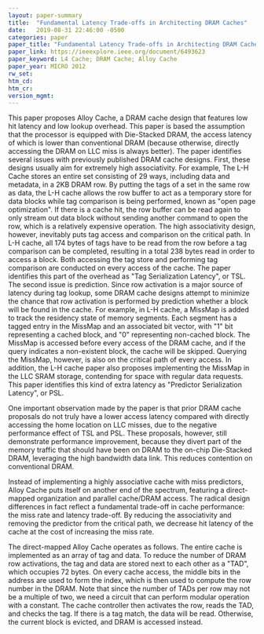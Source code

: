 ```yaml
---
layout: paper-summary
title:  "Fundamental Latency Trade-offs in Architecting DRAM Caches"
date:   2019-08-31 22:46:00 -0500
categories: paper
paper_title: "Fundamental Latency Trade-offs in Architecting DRAM Caches"
paper_link: https://ieeexplore.ieee.org/document/6493623
paper_keyword: L4 Cache; DRAM Cache; Alloy Cache
paper_year: MICRO 2012
rw_set: 
htm_cd: 
htm_cr: 
version_mgmt: 
---
```


This paper proposes Alloy Cache, a DRAM cache design that features low hit latency and low lookup overhead. This paper 
is based the assumption that the processor is equipped with Die-Stacked DRAM, the access latency of which is lower than 
conventional DRAM (because otherwise, directly accessing the DRAM on LLC miss is always better). The paper identifies 
several issues with previously published DRAM cache designs. First, these designs usually aim for extremely high associativity.
For example, The L-H Cache stores an entire set consisting of 29 ways, including data and metadata, in a 2KB DRAM row. 
By putting the tags of a set in the same row as data, the L-H cache allows the row buffer to act as a temporary store for 
data blocks while tag comparison is being performed, known as "open page optimization". If there is a cache hit, the row 
buffer can be read again to only stream out data block without sending another command to open the row, which is a relatively
expensive operation. The high associativity design, however, inevitably puts tag access and comparison on the critical path.
In L-H cache, all 174 bytes of tags have to be read from the row before a tag comparison can be completed, resulting in 
a total 238 bytes read in order to access a block. Both accessing the tag store and performing tag comparison are conducted
on every access of the cache. The paper identifies this part of the overhead as "Tag Serialization Latency", or TSL. The 
second issue is prediction. Since row activation is a major source of latency during tag lookup, some DRAM cache designs
attempt to minimize the chance that row activation is performed by prediction whether a block will be found in the cache.
For example, in L-H cache, a MissMap is added to track the residency state of memory segments. Each segment has a tagged 
entry in the MissMap and an associated bit vector, with "1" bit representing a cached block, and "0" representing non-cached
block. The MissMap is accessed before every access of the DRAM cache, and if the query indicates a non-existent block, the 
cache will be skipped. Querying the MissMap, however, is also on the critical path of every access. In addition, the L-H 
cache paper also proposes implementing the MissMap in the LLC SRAM storage, contending for space with regular data requests.
This paper identifies this kind of extra latency as "Predictor Serialization Latency", or PSL.

One important observation made by the paper is that prior DRAM cache proposals do not truly have a lower access latency
compared with directly accessing the home location on LLC misses, due to the negative performance effect of TSL and PSL. 
These proposals, however, still demonstrate performance improvement, because they divert part of the memory traffic 
that should have been on DRAM to the on-chip Die-Stacked DRAM, leveraging the high bandwidth data link. This reduces 
contention on conventional DRAM.

Instead of implementing a highly associative cache with miss predictors, Alloy Cache puts itself on another end of the 
spectrum, featuring a direct-mapped organization and parallel cache/DRAM access. The radical design differences in fact
reflect a fundamental trade-off in cache performance: the miss rate and latency trade-off. By reducing the associativity
and removing the predictor from the critical path, we decrease hit latency of the cache at the cost of increasing the miss
rate. 

The direct-mapped Alloy Cache operates as follows. The entire cache is implemented as an array of tag and data. To
reduce the number of DRAM row activations, the tag and data are stored next to each other as a "TAD", which occupies 72 
bytes. On every cache access, the middle bits in the address are used to form the index, which is then used to compute 
the row number in the DRAM. Note that since the number of TADs per row may not be a multiple of two, we need a circuit
that can perform modular operation with a constant. The cache controller then activates the row, reads the TAD, and 
checks the tag. If there is a tag match, the data will be read. Otherwise, the current block is evicted, and DRAM is 
accessed instead.
